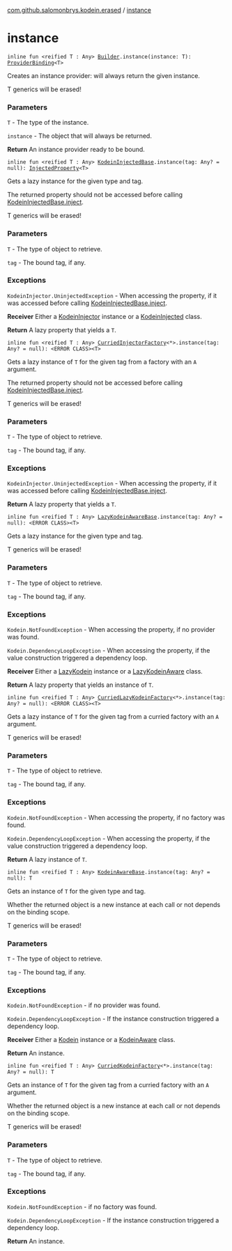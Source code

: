 [com.github.salomonbrys.kodein.erased](index.md) / [instance](.)

# instance

`inline fun <reified T : Any> `[`Builder`](../com.github.salomonbrys.kodein/-kodein/-builder/index.md)`.instance(instance: T): `[`ProviderBinding`](../com.github.salomonbrys.kodein/-provider-binding/index.md)`<T>`

Creates an instance provider: will always return the given instance.

T generics will be erased!

### Parameters

`T` - The type of the instance.

`instance` - The object that will always be returned.

**Return**
An instance provider ready to be bound.

`inline fun <reified T : Any> `[`KodeinInjectedBase`](../com.github.salomonbrys.kodein/-kodein-injected-base/index.md)`.instance(tag: Any? = null): `[`InjectedProperty`](../com.github.salomonbrys.kodein/-injected-property/index.md)`<T>`

Gets a lazy instance for the given type and tag.

The returned property should not be accessed before calling [KodeinInjectedBase.inject](../com.github.salomonbrys.kodein/-kodein-injected-base/inject.md).

T generics will be erased!

### Parameters

`T` - The type of object to retrieve.

`tag` - The bound tag, if any.

### Exceptions

`KodeinInjector.UninjectedException` - When accessing the property, if it was accessed before calling [KodeinInjectedBase.inject](../com.github.salomonbrys.kodein/-kodein-injected-base/inject.md).

**Receiver**
Either a [KodeinInjector](../com.github.salomonbrys.kodein/-kodein-injector/index.md) instance or a [KodeinInjected](../com.github.salomonbrys.kodein/-kodein-injected.md) class.

**Return**
A lazy property that yields a `T`.

`inline fun <reified T : Any> `[`CurriedInjectorFactory`](../com.github.salomonbrys.kodein/-curried-injector-factory/index.md)`<*>.instance(tag: Any? = null): <ERROR CLASS><T>`

Gets a lazy instance of `T` for the given tag from a factory with an `A` argument.

The returned property should not be accessed before calling [KodeinInjectedBase.inject](../com.github.salomonbrys.kodein/-kodein-injected-base/inject.md).

T generics will be erased!

### Parameters

`T` - The type of object to retrieve.

`tag` - The bound tag, if any.

### Exceptions

`KodeinInjector.UninjectedException` - When accessing the property, if it was accessed before calling [KodeinInjectedBase.inject](../com.github.salomonbrys.kodein/-kodein-injected-base/inject.md).

**Return**
A lazy property that yields a `T`.

`inline fun <reified T : Any> `[`LazyKodeinAwareBase`](../com.github.salomonbrys.kodein/-lazy-kodein-aware-base/index.md)`.instance(tag: Any? = null): <ERROR CLASS><T>`

Gets a lazy instance for the given type and tag.

T generics will be erased!

### Parameters

`T` - The type of object to retrieve.

`tag` - The bound tag, if any.

### Exceptions

`Kodein.NotFoundException` - When accessing the property, if no provider was found.

`Kodein.DependencyLoopException` - When accessing the property, if the value construction triggered a dependency loop.

**Receiver**
Either a [LazyKodein](../com.github.salomonbrys.kodein/-lazy-kodein/index.md) instance or a [LazyKodeinAware](../com.github.salomonbrys.kodein/-lazy-kodein-aware.md) class.

**Return**
A lazy property that yields an instance of `T`.

`inline fun <reified T : Any> `[`CurriedLazyKodeinFactory`](../com.github.salomonbrys.kodein/-curried-lazy-kodein-factory/index.md)`<*>.instance(tag: Any? = null): <ERROR CLASS><T>`

Gets a lazy instance of `T` for the given tag from a curried factory with an `A` argument.

T generics will be erased!

### Parameters

`T` - The type of object to retrieve.

`tag` - The bound tag, if any.

### Exceptions

`Kodein.NotFoundException` - When accessing the property, if no factory was found.

`Kodein.DependencyLoopException` - When accessing the property, if the value construction triggered a dependency loop.

**Return**
A lazy instance of `T`.

`inline fun <reified T : Any> `[`KodeinAwareBase`](../com.github.salomonbrys.kodein/-kodein-aware-base/index.md)`.instance(tag: Any? = null): T`

Gets an instance of `T` for the given type and tag.

Whether the returned object is a new instance at each call or not depends on the binding scope.

T generics will be erased!

### Parameters

`T` - The type of object to retrieve.

`tag` - The bound tag, if any.

### Exceptions

`Kodein.NotFoundException` - if no provider was found.

`Kodein.DependencyLoopException` - If the instance construction triggered a dependency loop.

**Receiver**
Either a [Kodein](../com.github.salomonbrys.kodein/-kodein/index.md) instance or a [KodeinAware](../com.github.salomonbrys.kodein/-kodein-aware.md) class.

**Return**
An instance.

`inline fun <reified T : Any> `[`CurriedKodeinFactory`](../com.github.salomonbrys.kodein/-curried-kodein-factory/index.md)`<*>.instance(tag: Any? = null): T`

Gets an instance of `T` for the given tag from a curried factory with an `A` argument.

Whether the returned object is a new instance at each call or not depends on the binding scope.

T generics will be erased!

### Parameters

`T` - The type of object to retrieve.

`tag` - The bound tag, if any.

### Exceptions

`Kodein.NotFoundException` - if no factory was found.

`Kodein.DependencyLoopException` - If the instance construction triggered a dependency loop.

**Return**
An instance.

